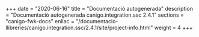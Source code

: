 +++
date        = "2020-06-16"
title       = "Documentació autogenerada"
description = "Documentació autogenerada canigo.integration.ssc 2.4.1"
sections    = "canigo-fwk-docs"
enllac		= "/documentacio-llibreries/canigo.integration.ssc/2.4.1/site/project-info.html"
weight      = 4
+++
